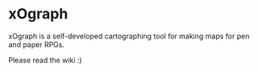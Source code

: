 # xOgraph
xOgraph is a self-developed cartographing tool for making maps for pen and paper RPGs.

Please read the wiki :)
